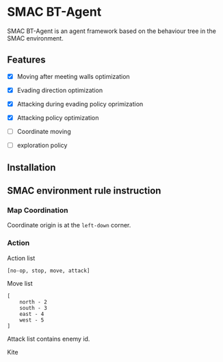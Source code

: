 # SMAC BT-Agent
SMAC BT-Agent is an agent framework based on the behaviour tree in the SMAC environment.

## Features
- [x] Moving after meeting walls optimization
- [x] Evading direction optimization
- [x] Attacking during evading policy oprimization
- [x] Attacking policy optimization

- [ ] Coordinate moving
- [ ] exploration policy

## Installation

## SMAC environment rule instruction
### Map Coordination
Coordinate origin is at the `left-down` corner.

### Action
Action list
```
[no-op, stop, move, attack]
```
Move list
```
[
    north - 2
    south - 3
    east - 4
    west - 5
]
```
Attack list contains enemy id.

Kite
